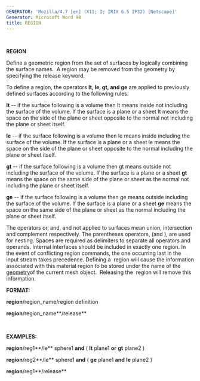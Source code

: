 ```yaml
---
GENERATOR: 'Mozilla/4.7 [en] (X11; I; IRIX 6.5 IP32) [Netscape]'
Generator: Microsoft Word 98
title: REGION
---
```


 

 **REGION**

  Define a geometric region from the set of surfaces by logically
  combining the surface names.  A region may be removed from the
  geometry by specifying the release keyword.
 
  To define a region, the operators **lt, le, gt, and ge** are applied
  to previously defined surfaces according to the following rules.
 
   **lt** -- if the surface following is a volume then lt means
   inside not including the surface of the volume. If the surface is
   a plane or a sheet lt means the space on the side of the plane or
   sheet opposite to the normal not including the plane or sheet
   itself.

   **le** -- if the surface following is a volume then le means
   inside including the surface of the volume. If the surface is a
   plane or a sheet le means the space on the side of the plane or
   sheet opposite to the normal including the plane or sheet itself.

   **gt** -- if the surface following is a volume then gt means
   outside not including the surface of the volume. If the surface is
   a plane or a sheet **gt** means the space on the same side of the
   plane or sheet as the normal not including the plane or sheet
   itself.

   **ge** -- if the surface following is a volume then ge means
   outside including the surface of the volume. If the surface is a
   plane or a sheet **ge** means the space on the same side of the
   plane or sheet as the normal including the plane or sheet itself.

   The operators or, and, and not applied to surfaces mean union,
   intersection and complement respectively. The parentheses
   operators, (and ), are used for nesting. Spaces are required as
   delimiters to separate all operators and operands. Internal
   interfaces should be included in exactly one region. In the event
   of conflicting region commands, the one occurring last in the
   input stream takes precedence.
   Defining a  region will cause the information associated with this
   material region to be stored under the name of the
   [geometry](geometries.md)of the current mesh object.  Releasing
   the  region will remove this information.

 **FORMAT:**

  **region**/region\_name/region definition

  **region**/region\_name**/release**

   

 **EXAMPLES:**

  **region**/reg1**/le** sphere1 **and** ( **lt** plane1 **or** **gt**
  plane2 )

  **region**/reg2**/le** sphere1 **and** ( **ge** plane1 **and**
  **le** plane2 )

  **region**/reg1**/release**

 
